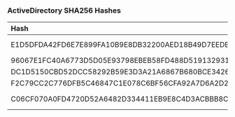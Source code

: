 ### ActiveDirectory SHA256 Hashes

| Hash | File |
| :--- | :--- |
| E1D5DFDA42FD6E7E899FA10B9E8DB32200AED18B49D7EEDB0DCDBA9F644C63B0 | Get-ADGroupMembershipCommonality.ps1   |
| 96067E1FC40A6773D5D05E93798EBEB58FD488D5191329312D46E7B306D6F0F5 | Get-ADReplicationLastStats.ps1         |
| DC1D5150CBD52DCC58292B59E3D3A21A6867B680BCE3426FA018E94DA2EC6F51 | Get-ADWindowsServer.ps1                |
| F2C79CC2C776DFB5C46847C1E078C6BF56CFA92A7D6A2D2D8E051C02A8572D35 | Get-GPOUsage.ps1                       |
| C06CF070A0FD4720D52A6482D334411EB9E8C4D3ACBBB8CE10B895F17BE9E739 | New-ADOrganizationalUnitDelegation.ps1 |
